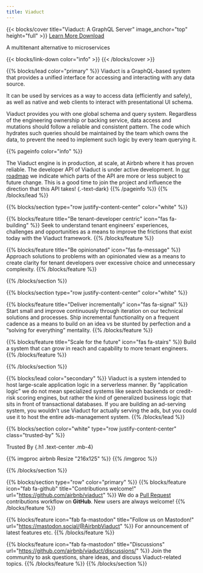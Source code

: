 ```yaml
---
title: Viaduct
---
```


{{< blocks/cover title="Viaduct: A GraphQL Server" image_anchor="top" height="full" >}}
<a class="btn btn-lg btn-primary me-3 mb-4" href="/docs/">
Learn More <i class="fas fa-arrow-alt-circle-right ms-2"></i>
</a>
<a class="btn btn-lg btn-secondary me-3 mb-4" href="https://github.com/airbnb/viaduct">
Download <i class="fab fa-github ms-2 "></i>
</a>
<p class="lead mt-5">A multitenant alternative to microservices</p>
{{< blocks/link-down color="info" >}}
{{< /blocks/cover >}}


{{% blocks/lead color="primary" %}}
Viaduct is a GraphQL-based system that provides a unified interface for accessing and interacting with any data source.

It can be used by services as a way to access data (efficiently and safely), as well as native and web clients to interact with presentational UI schema.

Viaduct provides you with one global schema and query system. Regardless of the engineering ownership or backing service,
data access and mutations should follow a reliable and consistent pattern. The code which hydrates such queries should
be maintained by the team which owns the data, to prevent the need to implement such logic by every team querying it.

{{% pageinfo color="info" %}}

  The Viaduct engine is in production, at scale, at Airbnb where it has proven reliable. The developer API of Viaduct is under active development. In [our roadmap](/roadmap) we indicate which parts of the API are more or less subject to future change.  This is a good time to join the project and influence the direction that this API takes!
{.-text-dark}
{{% /pageinfo %}}
{{% /blocks/lead %}}

{{% blocks/section type="row justify-content-center" color="white" %}}

{{% blocks/feature title="Be tenant-developer centric" icon="fas fa-building" %}}
Seek to understand tenant engineers' experiences, challenges and opportunities as a means to improve the frictions that exist today with the Viaduct framework.
{{% /blocks/feature %}}

{{% blocks/feature title="Be opinionated" icon="fas fa-message" %}}
Approach solutions to problems with an opinionated view as a means to create clarity for tenant developers over excessive choice and unnecessary complexity.
{{% /blocks/feature %}}

{{% /blocks/section %}}

{{% blocks/section type="row justify-content-center" color="white" %}}

{{% blocks/feature title="Deliver incrementally" icon="fas fa-signal" %}}
Start small and improve continuously through iteration on our technical solutions and processes. Ship incremental functionality on a frequent cadence as a means to build on an idea vs be stunted by perfection and a “solving for everything” mentality.
{{% /blocks/feature %}}

{{% blocks/feature title="Scale for the future" icon="fas fa-stairs" %}}
Build a system that can grow in reach and capability to more tenant engineers.
{{% /blocks/feature %}}

{{% /blocks/section %}}

{{% blocks/lead color="secondary" %}}
Viaduct is a system intended to host large-scale application logic in a serverless manner.  By “application logic” we
do not mean specialized systems like search backends or credit-risk scoring engines, but rather the kind of generalized
business logic that sits in front of transactional databases.  If you are building an ad-serving system, you wouldn’t
use Viaduct for actually serving the ads, but you could use it to host the entire ads-management system.
{{% /blocks/lead %}}


{{% blocks/section color="white" type="row justify-content-center" class="trusted-by" %}}

Trusted By
{.h1 .text-center .mb-4}

{{% imgproc airbnb Resize "216x125" %}}
{{% /imgproc %}}

{{% /blocks/section %}}


{{% blocks/section type="row" color="primary" %}}
{{% blocks/feature icon="fab fa-github" title="Contributions welcome!" url="https://github.com/airbnb/viaduct" %}}
We do a [Pull Request](https://github.com/airbnb/viaduct/pulls) contributions workflow on **GitHub**. New users are always welcome!
{{% /blocks/feature %}}


{{% blocks/feature icon="fab fa-mastodon" title="Follow us on Mastodon!" url="https://mastodon.social/@AirbnbViaduct" %}}
For announcement of latest features etc.
{{% /blocks/feature %}}


{{% blocks/feature icon="fab fa-mastodon" title="Discussions" url="https://github.com/airbnb/viaduct/discussions/" %}}
Join the community to ask questions, share ideas, and discuss Viaduct-related topics.
{{% /blocks/feature %}}
{{% /blocks/section %}}
